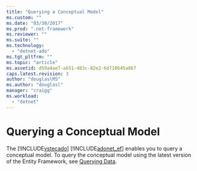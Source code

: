 ```yaml
---
title: "Querying a Conceptual Model"
ms.custom: ""
ms.date: "03/30/2017"
ms.prod: ".net-framework"
ms.reviewer: ""
ms.suite: ""
ms.technology: 
  - "dotnet-ado"
ms.tgt_pltfrm: ""
ms.topic: "article"
ms.assetid: d59a4ae7-a651-403c-82e2-6d710645a867
caps.latest.revision: 3
author: "douglaslMS"
ms.author: "douglasl"
manager: "craigg"
ms.workload: 
  - "dotnet"
---
```

# Querying a Conceptual Model
The [!INCLUDE[vstecado](../../../../../includes/vstecado-md.md)] [!INCLUDE[adonet_ef](../../../../../includes/adonet-ef-md.md)] enables you to query a conceptual model. To query the conceptual model using the latest version of the Entity Framework, see [Querying Data](http://go.microsoft.com/fwlink/?LinkId=235282).
